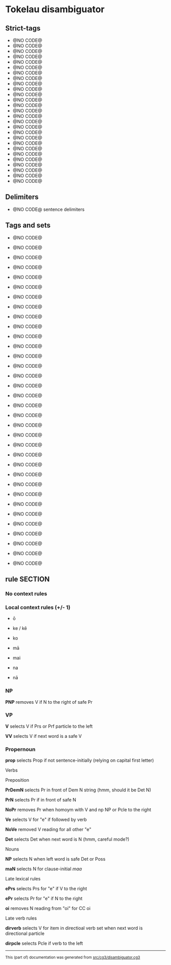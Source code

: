 # Tokelau disambiguator 

## Strict-tags
- @NO CODE@ 
- @NO CODE@ 
- @NO CODE@ 
- @NO CODE@ 
- @NO CODE@ 
- @NO CODE@ 
- @NO CODE@ 
- @NO CODE@ 
- @NO CODE@ 
- @NO CODE@ 
- @NO CODE@ 
- @NO CODE@ 
- @NO CODE@ 
- @NO CODE@ 
- @NO CODE@ 
- @NO CODE@ 
- @NO CODE@ 
- @NO CODE@ 
- @NO CODE@ 
- @NO CODE@ 
- @NO CODE@ 
- @NO CODE@ 
- @NO CODE@ 
- @NO CODE@ 
- @NO CODE@ 
- @NO CODE@ 
- @NO CODE@ 

## Delimiters 

- @NO CODE@  sentence delimiters

## Tags and sets 

- @NO CODE@ 
- @NO CODE@ 
- @NO CODE@ 
- @NO CODE@ 
- @NO CODE@ 
- @NO CODE@ 
- @NO CODE@ 
- @NO CODE@ 
- @NO CODE@ 
- @NO CODE@ 
- @NO CODE@ 
- @NO CODE@ 
- @NO CODE@ 
- @NO CODE@ 
- @NO CODE@ 

- @NO CODE@ 
- @NO CODE@ 
- @NO CODE@ 
- @NO CODE@ 
- @NO CODE@ 
- @NO CODE@ 
- @NO CODE@ 
- @NO CODE@ 
- @NO CODE@ 
- @NO CODE@ 
- @NO CODE@ 
- @NO CODE@ 

- @NO CODE@ 

- @NO CODE@ 
- @NO CODE@ 
- @NO CODE@ 

- @NO CODE@ 
- @NO CODE@ 

- @NO CODE@ 

## rule SECTION  

### No context rules

### Local context rules (+/- 1)

- ō

- ke / kē

- ko

- mā

-  mai

-  na

-  nā

### NP

**PNP** removes V if N to the right of safe Pr

### VP

**V** selects V if Prs or Prf particle to the left

**VV** selects V if next word is a safe V

### Propernoun

**prop** selects Prop if not sentence-initially (relying on capital first letter)

Verbs

Preposition

**PrDemN** selects Pr in front of Dem N string (hmm, should it be Det N)

**PrN** selects Pr if in front of safe N

**NoPr** removes Pr when homoym with V and np NP or Pcle to the right

**Ve** selects V for "e" if followed by verb

**NoVe** removed V reading for all other "e"

**Det** selects Det when next word is N (hmm, careful mode?)

Nouns 

**NP** selects N when left word is safe Det or Poss

**maN** selects N for clause-initial *maa*

Late lexical rules

**ePrs** selects Prs for "e" if V to the right

**ePr** selects Pr for "e" if N to the right

**oi** removes N reading from "oi" for CC oi

Late verb rules

**dirverb** selects V for item in directioal verb set when next word is directional particle

**dirpcle** selects Pcle if verb to the left

* * *

<small>This (part of) documentation was generated from [src/cg3/disambiguator.cg3](https://github.com/giellalt/lang-tkl/blob/main/src/cg3/disambiguator.cg3)</small>
